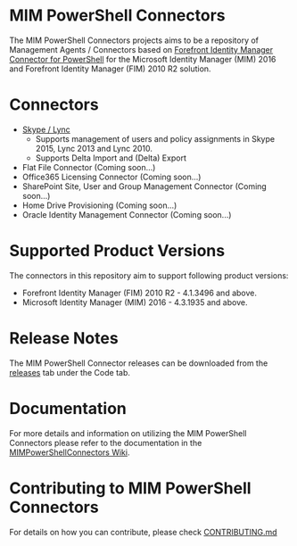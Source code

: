 # MIM PowerShell Connectors

The MIM PowerShell Connectors projects aims to be a repository of Management Agents / Connectors based on [Forefront Identity Manager Connector for PowerShell](http://go.microsoft.com/fwlink/?LinkId=393056) for the Microsoft Identity Manager (MIM) 2016 and Forefront Identity Manager (FIM) 2010 R2 solution.

# Connectors

 * [Skype / Lync][LyncConnector]
	 * Supports management of users and policy assignments in Skype 2015, Lync 2013 and Lync 2010.
	 * Supports Delta Import and (Delta) Export
 * Flat File Connector (Coming soon...)
 * Office365 Licensing Connector (Coming soon...)
 * SharePoint Site, User and Group Management Connector (Coming soon...)
 * Home Drive Provisioning (Coming soon...)
 * Oracle Identity Management Connector (Coming soon...)

# Supported Product Versions

The connectors in this repository aim to support following product versions:

 * Forefront Identity Manager (FIM) 2010 R2 - 4.1.3496 and above.
 * Microsoft Identity Manager (MIM) 2016 - 4.3.1935 and above.


# Release Notes

The MIM PowerShell Connector releases can be downloaded from the [releases](https://github.com/Microsoft/MIMPowerShellConnectors/releases) tab under the Code tab.

# Documentation

For more details and information on utilizing the MIM PowerShell Connectors please refer to the documentation in the [MIMPowerShellConnectors Wiki](https://github.com/Microsoft/MIMPowerShellConnectors/wiki).

# Contributing to MIM PowerShell Connectors

For details on how you can contribute, please check [CONTRIBUTING.md](https://github.com/Microsoft/MIMPowerShellConnectors/blob/master/CONTRIBUTING.md)

[LyncConnector]: https://github.com/Microsoft/MIMPowerShellConnectors/wiki/Lync-Connector
